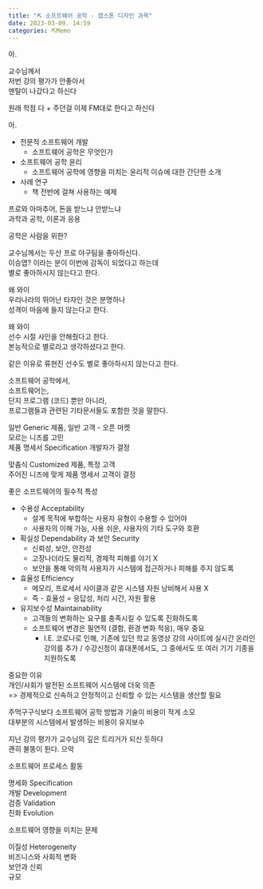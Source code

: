 ```yaml
---
title: "⛏️ 소프트웨어 공학 - 캡스톤 디자인 과목"
date: 2023-03-09. 14:59
categories: ⛏️Memo
---
```


아.  

교수님께서  
저번 강의 평가가 안좋아서  
멘탈이 나갔다고 하신다  

원래 학점 다 + 주던걸 이제 FM대로 한다고 하신다  

아.  

+ 전문적 소프트웨어 개발  
  + 소프트웨어 공학은 무엇인가  
+ 소프트웨어 공학 윤리  
  + 소프트웨어 공학에 영향을 미치는 윤리적 이슈에 대한 간단한 소개
+ 사례 연구  
  + 책 전반에 걸쳐 사용하는 예제

프로와 아마추어, 돈을 받느냐 안받느냐  
과학과 공학, 이론과 응용  

공학은 사람을 위한?  

교수님께서는 두산 프로 야구팀을 좋아하신다.  
이승엽? 이라는 분이 이번에 감독이 되었다고 하는데  
별로 좋아하시지 않는다고 한다.  

왜 와이  
우리나라의 뛰어난 타자인 것은 분명하나  
성격이 마음에 들지 않는다고 한다.  

왜 와이  
선수 시절 사인을 안해줬다고 한다.  
본능적으로 별로라고 생각하셨다고 한다.  

같은 이유로 류현진 선수도 별로 좋아하시지 않는다고 한다.  

소프트웨어 공학에서,  
소프트웨어는,  
단지 프로그램 (코드) 뿐만 아니라,  
프로그램들과 관련된 기타문서들도 포함한 것을 말한다.  

일반 Generic 제품, 일반 고객 - 오픈 마켓  
모르는 니즈를 고민  
제품 명세서 Specification 개발자가 결정  

맞춤식 Customized 제품, 특정 고객  
주어진 니즈에 맞게
제품 명세서 고객이 결정  

좋은 소프트웨어의 필수적 특성  

+ 수용성 Acceptability  
  + 설계 목적에 부합하는 사용자 유형이 수용할 수 있어야
  + 사용자의 이해 가능, 사용 쉬운, 사용자의 기타 도구와 호환
+ 확실성 Dependability 과 보안 Security  
  + 신뢰성, 보안, 안전성
  + 고장나더라도 물리적, 경제적 피해를 야기 X
  + 보안을 통해 악의적 사용자가 시스템에 접근하거나 피해를 주지 않도록  
+ 효율성 Efficiency  
  + 메모리, 프로세서 사이클과 같은 시스템 자원 낭비해서 사용 X
  + 즉 - 효율성 = 응답성, 처리 시간, 자원 활용
+ 유지보수성 Maintainability  
  + 고객들의 변화하는 요구를 충족시킬 수 있도록 진화하도록  
  + 소프트웨어 변경은 필연적 (결함, 환경 변화 적응), 매우 중요
    + I.E. 코로나로 인해, 기존에 있던 학교 동영상 강의 사이트에 실시간 온라인 강의를 추가 / 수강신청이 휴대폰에서도, 그 중에서도 또 여러 기기 기종을 지원하도록  

중요한 이유  
개인/사회가 발전된 소프트웨어 시스템에 더욱 의존  
=> 경제적으로 신속하고 안정적이고 신뢰할 수 있는 시스템을 생산할 필요  

주먹구구식보다 소프트웨어 공학 방법과 기술이 비용이 적게 소모  
대부분의 시스템에서 발생하는 비용이 유지보수  

지난 강의 평가가 교수님의 깊은 트리거가 되신 듯하다  
괜히 불똥이 튄다. 으악  

소프트웨어 프로세스 활동  

명세화 Specification  
개발 Development  
검증 Validation  
진화 Evolution  

소프트웨어 영향을 미치는 문제  

이질성 Heterogeneity  
비즈니스와 사회적 변화  
보안과 신뢰  
규모  